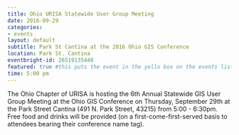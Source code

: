 ```yaml
---
title: Ohio URISA Statewide User Group Meeting
date: 2016-09-29
categories:
- events
layout: default
subtitle: Park St Cantina at the 2016 Ohio GIS Conference
location: Park St. Cantina
eventbright-id: 26519135448
featured: true #this puts the event in the yello box on the events listing
time: 5:00 pm
---
```


The Ohio Chapter of URISA is hosting the 6th Annual Statewide GIS User Group Meeting at the Ohio GIS Conference on Thursday, September 29th at the Park Street Cantina (491 N. Park Street, 43215) from 5:00 - 6:30pm.   Free food and drinks will be provided (on a first-come-first-served basis to attendees bearing their conference name tag).
